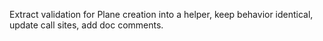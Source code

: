 Extract validation for Plane creation into a helper, keep behavior identical, update call sites, add doc comments.
